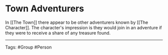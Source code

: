 # Town Adventurers

In [[The Town]] there appear to be other adventurers known by [[The Character]]. The character's impression is they would join in an adventure if they were to receive a share of any treasure found.

---
Tags: #Group #Person 
